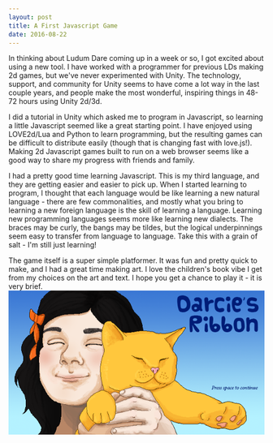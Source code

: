 ```yaml
---
layout: post
title: A First Javascript Game
date: 2016-08-22
---
```


In thinking about Ludum Dare coming up in a week or so, I got excited about using a new tool. I have worked with a programmer for previous LDs making 2d games, but we've never experimented with Unity. The technology, support, and community for Unity seems to have come a lot way in the last couple years, and people make the most wonderful, inspiring things in 48-72 hours using Unity 2d/3d.

I did a tutorial in Unity which asked me to program in Javascript, so learning a little Javascript seemed like a great starting point. I have enjoyed using LOVE2d/Lua and Python to learn programming, but the resulting games can be difficult to distribute easily (though that is changing fast with love.js!). Making 2d Javascript games built to run on a web browser seems like a good way to share my progress with friends and family.

I had a pretty good time learning Javascript. This is my third language, and they are getting easier and easier to pick up. When I started learning to program, I thought that each language would be like learning a new natural language - there are few commonalities, and mostly what you bring to learning a new foreign language is the skill of learning a language. Learning new programming languages seems more like learning new dialects. The braces may be curly, the bangs may be tildes, but the logical underpinnings seem easy to transfer from language to language. Take this with a grain of salt - I'm still just learning!

The game itself is a super simple platformer. It was fun and pretty quick to make, and I had a great time making art. I love the children's book vibe I get from my choices on the art and text. I hope you get a chance to play it - it is very brief. 
[![Play Darcie's Ribbon](https://raw.githubusercontent.com/katieamazing/katieamazing.github.io/master/games/Darcies-Ribbon/splash1.png)](http://katieamazing.com/games/Darcies-Ribbon/)
